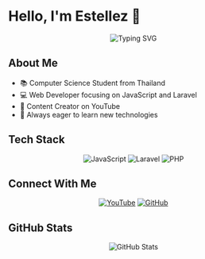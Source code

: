 # Hello, I'm Estellez 👋

<div align="center">
  <img src="https://readme-typing-svg.demolab.com?font=Fira+Code&size=22&duration=3000&pause=1000&color=000000&center=true&vCenter=true&width=440&lines=Computer+Science+Student;Web+Developer;Always+Learning" alt="Typing SVG" />
</div>

## About Me
- 📚 Computer Science Student from Thailand
- 💻 Web Developer focusing on JavaScript and Laravel
- 🎥 Content Creator on YouTube
- 🌱 Always eager to learn new technologies

## Tech Stack
<div align="center">
  
![JavaScript](https://img.shields.io/badge/-JavaScript-F7DF1E?style=flat-square&logo=javascript&logoColor=black)
![Laravel](https://img.shields.io/badge/-Laravel-FF2D20?style=flat-square&logo=laravel&logoColor=white)
![PHP](https://img.shields.io/badge/-PHP-777BB4?style=flat-square&logo=php&logoColor=white)
</div>

## Connect With Me
<div align="center">
  
[![YouTube](https://img.shields.io/badge/-YouTube-red?style=flat-square&logo=youtube&logoColor=white)](https://youtube.com/@your-channel)
[![GitHub](https://img.shields.io/badge/-GitHub-black?style=flat-square&logo=github&logoColor=white)](https://github.com/L4ncelotz)
</div>

## GitHub Stats
<div align="center">
  <img src="https://github-readme-stats.vercel.app/api?username=L4ncelotz&show_icons=true&theme=default" alt="GitHub Stats" />
</div>
